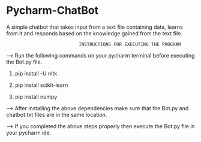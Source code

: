 # Pycharm-ChatBot
A simple chatbot that takes input from a text file containing data, learns from it and responds based on the knowledge gained from the text file.

                               INSTRUCTIONS FOR EXECUTING THE PROGRAM


--> Run the following commands on your pycharm terminal before executing the Bot.py file.

 1) pip install -U nltk

 2) pip install scikit-learn

 3) pip install numpy

--> After installing the above dependencies make sure that the Bot.py and chatbot.txt files are in the same location. 

--> If you completed the above steps properly then execute the Bot.py file in your pycharm ide.

